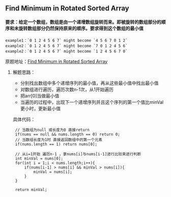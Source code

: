 ## Find Minimum in Rotated Sorted Array

#### 要求：给定一个数组，数组是由一个递增数组旋转而来。即被旋转的数组部分的顺序和未旋转数组部分仍然保持原来的顺序。要求得到这个数组的最小值

	example1：`0 1 2 4 5 6 7` might become `4 5 6 7 0 1 2`
	example2：`0 1 2 4 5 6 7` might become `7 0 1 2 4 5 6`
	example2：`0 1 2 4 5 6 7` might become `1 2 4 5 6 7 0`


原题地址：[Find Minimum in Rotated Sorted Array]( https://leetcode.com/problems/find-minimum-in-rotated-sorted-array/)

1. 解题思路：
	* 分别找出数组中多个递增序列的最小值，再从这些最小值中找出最小值
	* 对数组进行遍历，遍历次数n-1次，从1开始遍历
	* 把arr[0]当做最小值
	* 当遍历的过程中，出现下一个递增序列并且这个序列的第一个值比minVal更小时，更新最小值

	具体代码： 

		// 当数组为null 或长度为0 直接return 
        if(nums == null && nums.length == 0) return 0;
        // 当数组长度为1时 直接返回数组中的第一个元素
        if(nums.length == 1) return nums[0];
        
        // 从i=1开始 遍历n-1 ，拿nums[i]与nums[i-1]进行比较来进行判断
        int minVal = nums[0];
        for(int i = 1;i < nums.length;i++){
            if(nums[i-1] > nums[i] && minVal > nums[i]){
                minVal = nums[i];
            }
        }
        
        return minVal;